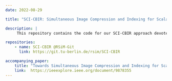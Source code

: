 ```yaml
---
date: 2022-08-29

title: "SCI-CBIR: Simultaneous Image Compression and Indexing for Scalable Content-Based Retrieval in Remote Sensing"

description: |
     This repository contains the code for our SCI-CBIR approach devoted to simultaneous image compression and indexing for scalable content-based retrieval in remote sensing. SCI-CBIR includes two main steps: i) deep learning-based compression; and ii) deep hashing-based indexing. For the training of SCI-CBIR approach, this repository also includes our multi-stage learning procedure with automatic loss weighting techniques.

repositories:
    - name: SCI-CBIR @RSiM-Git
      link: https://git.tu-berlin.de/rsim/SCI-CBIR

accompanying_paper:
    title: "Towards Simultaneous Image Compression and Indexing for Scalable Content-Based Retrieval in Remote Sensing"
    link:  https://ieeexplore.ieee.org/document/9878355
---
```

